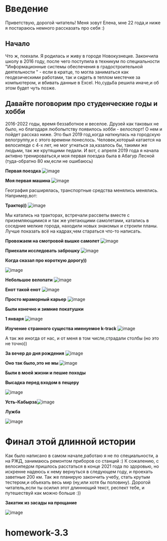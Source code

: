 # Введение
Приветствую, дорогой читатель! Меня зовут Елена, мне 22 года,и ниже я постараюсь немного рассказать про себя :)

## Начало

Что ж, поехали. Я родилась и живу в городе Новокузнецке. Закончила школу в 2016 году, после чего поступила в техникум по специальности "Информационные системы обеспечения в градостроительной деятельности " - если в кратце, то могла заниматься как геодезическими работами, так и сидеть в теплом местечке за компьютером, и вбивать данные в Excel. Но,судьба решила иначе,и об этом будет чуть позже.

## Давайте поговорим про студенческие годы и хобби

2016-2022 годы, время беззаботное и веселое. Друзей как таковых не было, но благодаря любопытству появилось хобби - велоспорт! О нем и пойдет рассказ ниже.
Это был 2019 год,когда наткнулась на городскую велогруппу,и с этого времени понеслось. Человек,который катается на велосипеде с 4-х лет, не мог угнаться за,казалось бы, такими же людьми, так же крутящими педали. И вот, с апреля 2019 года я начала активно тренироваться,и моя первая поездка была в Абагур Лесной (туда-обратно 80 км,если не ошибаюсь)

**Первая поездка**
![image](https://user-images.githubusercontent.com/119168499/205510742-c23a917e-84ee-43de-a1f5-4faa0cc03478.png)

**Моя первая машина**
![image](https://user-images.githubusercontent.com/119168499/205510678-702583ac-0d96-4236-9ae2-320e2e322b87.png)

География расширялась, транспортные средства менялись менялись. Например,вот:

**Трактор))**
![image](https://user-images.githubusercontent.com/119168499/205510598-1b90d47b-0231-42e6-8efb-a4c9100c03fe.png)

Мы катались на тракторах, встречали рассветы вместе с приземляющимися и так же улетающими самолетами, катались в соседние мелкие города, находили новых знакомых и строили планы. Лучше показать всё на кадрах,чем стараться что-то написать.

**Провожаем на смотровой вышке самолет**
![image](https://user-images.githubusercontent.com/119168499/205510506-f1d8b400-d381-4a21-ae75-2b80441314e2.png)

**Приехали исследовать заброшку**
![image](https://user-images.githubusercontent.com/119168499/205510436-0e2b976e-6401-41a0-99e8-0e4ceea2f462.png)

**Когда сказал про короткую дорогу))**

![image](https://user-images.githubusercontent.com/119168499/205510338-ca27142c-7ddc-41fb-904f-0541084dd1fd.png)

**Небольшое велопати**
![image](https://user-images.githubusercontent.com/119168499/205510289-f960aca6-b14a-4f9f-a925-cce95f5d283f.png)

**Енот такой енот**
![image](https://user-images.githubusercontent.com/119168499/205510217-31e1d6c5-09fa-4ba8-b097-28c9d0a4585d.png)

**Просто мраморный карьер**
![image](https://user-images.githubusercontent.com/119168499/205510160-33d1e495-75b4-45bd-a6df-f9f544831427.png)


**Были конечно и зимние покатушки**

**1 января**
![image](https://user-images.githubusercontent.com/119168499/205510071-98e1378a-2694-4c05-b45e-633f145a75ba.png)


**Изучение странного существа именуемое k-track**
![image](https://user-images.githubusercontent.com/119168499/205509974-338aa824-43d8-4ea0-86f1-a9115516050b.png)


А так же иногда от нас, и от меня в том числе,страдали столбы (но это не точно))

**За вечер до дня рождения**
![image](https://user-images.githubusercontent.com/119168499/205509843-fbdd4d01-fe2e-4796-bf77-06de09400985.png)


**Оно так было,это не мы**
![image](https://user-images.githubusercontent.com/119168499/205509720-642f83aa-c564-46f0-9c78-f04cd2ff31ac.png)


**Были в моей жизни и пешие походы**

**Высадка перед входом в пещеру**

![image](https://user-images.githubusercontent.com/119168499/205509626-cd15f6b5-ee3c-4e6b-b29e-e7d63dee53cd.png)


**Усть-Кабырза**![image](https://user-images.githubusercontent.com/119168499/205509554-c6d424d5-6995-4522-b922-81c42f704765.png)


**Лужба**

![image](https://user-images.githubusercontent.com/119168499/205509304-b707303d-af54-4d93-bf7e-f941b3f3ad91.png)


# Финал этой длинной истории

Как было написано в самом начале,работаю я не по специальности, а на РЖД, занимаюсь ремонтом приборов со станций :) К сожалению, с велосипедом пришлось расстаться в конце 2021 года по здоровью, но искренне надеюсь к нему вернуться в следующем году, и проехать заветные 200 км. Так же планирую закончить учебу, стать крутым тестером,и объехать весь мир (ну,или хотя бы половину). Дорогой читатель,если ты осилил этот длиннющий текст, респект тебе, и путешествуй как можно больше :))


**Закатик из засады на прощание**

![image](https://user-images.githubusercontent.com/119168499/205508964-7829fe1c-87bb-4181-b066-37061ad542ce.png)


# homework-3.3
